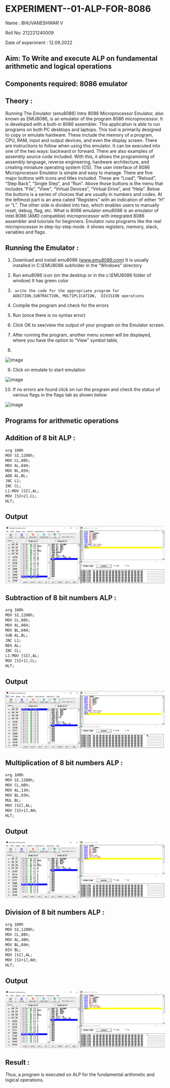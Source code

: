 # EXPERIMENT--01-ALP-FOR-8086
Name : BHUVANESHWAR V

Roll No: 212221240009

Date of experiment : 12.09.2022





## Aim: To Write and execute ALP on fundamental arithmetic and logical operations
## Components required: 8086  emulator 
## Theory : 
Running The Emulator (emu8086) Intro 8086 Microprocessor Emulator, also known as EMU8086, is an emulator of the program 8086 microprocessor. It is developed with a built-in 8086 assembler. This application is able to run programs on both PC desktops and laptops. This tool is primarily designed to copy or emulate hardware. These include the memory of a program, CPU, RAM, input and output devices, and even the display screen. There are instructions to follow when using this emulator. It can be executed into one of the two ways: backward or forward. There are also examples of assembly source code included. With this, it allows the programming of assembly language, reverse engineering, hardware architecture, and creating miniature operating system (OS). The user interface of 8086 Microprocessor Emulator is simple and easy to manage. There are five major buttons with icons and titles included. These are “Load”, “Reload”, “Step Back”, “Single Step”, and “Run”. Above those buttons is the menu that includes “File”, “View”, “Virtual Devices”, “Virtual Drive”, and “Help”. Below the buttons is a series of choices that are usually in numbers and codes. At the leftmost part is an area called “Registers” with an indication of either “H” or “L”. The other side is divided into two, which enables users to manually reset, debug, flag, etc. What is 8086 emulator emu8086 is an emulator of Intel 8086 (AMD compatible) microprocessor with integrated 8086 assembler and tutorials for beginners. Emulator runs programs like the real microprocessor in step-by-step mode. it shows registers, memory, stack, variables and flags.


 ## Running the Emulator :
1.	Download and install emu8086 (www.emu8086.com) It is usually installed in C:\EMU8086 subfolder in the “Windows” directory
2.	  Run  emu8086 icon (on the desktop or in the c:\EMU8086 folder of window) It has green color 
 
 
3.		write the code for the appropriate program for ADDITION,SUBTRACTION, MULTIPLICATION,  DIVISION operations 

4.	 Compile the program and check for the errors 
5.	Run (once there is no syntax error) 

6.	Click OK to see/view the output of your program on the Emulator screen. 


7.	After running the program, another menu screen will be displayed, where you have the option to “View” symbol table,
8.	 


![image](https://user-images.githubusercontent.com/36288975/189273263-d65baae9-4b8f-4723-afb3-c0ffa4052b04.png)











9.	Click on emulate to start emulation 








![image](https://user-images.githubusercontent.com/36288975/189273273-9bb36ec1-e2e8-4892-8d35-37707332bfdc.png)








10.	If no errors are found click on run the program and check the status of various flags in the flags tab as shown below 






![image](https://user-images.githubusercontent.com/36288975/189273277-113a2a33-4a40-4ff8-95a5-ecd3a1f504fe.png)







## Programs for arithmetic  operations

## Addition of 8 bit ALP : 
```
org 100h  
MOV SI,1200h;
MOV CL,00h;
MOV AL,04H;
MOV BL,05H;
ADD AL,BL;
JNC L1;
INC CL;
L1:MOV [SI],AL;
MOV [SI+2],CL;
HLT;
```

## Output  
![output](ps1.png)

## Subtraction of 8 bit numbers ALP : 
 ```
org 100h
MOV SI,1200h;
MOV CL,00h;
MOV AL,06H;
MOV BL,04H;
SUB AL,BL;
JNC L1;
NEG AL;
INC CL;
L1:MOV [SI],AL;
MOV [SI+1],CL;
HLT;
```

## Output 
![output](ps2.png) 

## Multiplication of 8 bit numbers ALP :
```
org 100h  
MOV SI,1200h;
MOV CL,00h;
MOV AL,13H;
MOV BL,03H;
MUL BL;
MOV [SI],AL;
MOV [SI+1],AH;
HLT;
```

 ## Output  
![output](ps3.png)

## Division of 8 bit numbers ALP :
```
org 100h  
MOV SI,1200h;
MOV CL,00h;
MOV AL,40H;
MOV BL,04H;
DIV BL;
MOV [SI],AL;
MOV [SI+1],AH;
HLT;
```

## Output  
![output](ps4.png)

## Result :
Thus, a program is executed on ALP for the fundamental arithmetic and logical operations.
 







